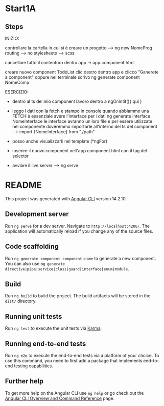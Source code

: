 # Start1A

## Steps

INIZIO:

controllare la cartella in cui si è
creare un progetto --> ng new NomeProg
routing --> no
stylesheets --> scss

cancellare tutto il contenturo dentro app -> app.component.html 

creare nuovo component TodoList
clic destro dentro app e clicco "Ganerete a component" oppure nel terminale scrivo ng generate component NomeComp


ESERCIZIO:

- dentro al ts del mio component lavoro dentro a ngOnIntit(){ qui }

- leggo i dati con la fetch e stampo in console
  quando abbiammo una FETCH è essenziale avere l'interface per i dati
  ng generate interface NomeInterface
  le interface avranno un loro file e per essere utilizzate nel componente doveremmo importarle all'interno del ts del component --> import {NomeInterface} from "./path"

- posso anche visualizzarli nel template (*ngFor)

- inserire il nuovo component nell'app.component.html con il tag del selector <blabla-bla></blabla-bla>

- avviare il live server --> ng serve


# README

This project was generated with [Angular CLI](https://github.com/angular/angular-cli) version 14.2.10.

## Development server

Run `ng serve` for a dev server. Navigate to `http://localhost:4200/`. The application will automatically reload if you change any of the source files.

## Code scaffolding

Run `ng generate component component-name` to generate a new component. You can also use `ng generate directive|pipe|service|class|guard|interface|enum|module`.

## Build

Run `ng build` to build the project. The build artifacts will be stored in the `dist/` directory.

## Running unit tests

Run `ng test` to execute the unit tests via [Karma](https://karma-runner.github.io).

## Running end-to-end tests

Run `ng e2e` to execute the end-to-end tests via a platform of your choice. To use this command, you need to first add a package that implements end-to-end testing capabilities.

## Further help

To get more help on the Angular CLI use `ng help` or go check out the [Angular CLI Overview and Command Reference](https://angular.io/cli) page.
